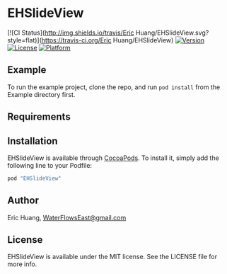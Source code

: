 # EHSlideView

[![CI Status](http://img.shields.io/travis/Eric Huang/EHSlideView.svg?style=flat)](https://travis-ci.org/Eric Huang/EHSlideView)
[![Version](https://img.shields.io/cocoapods/v/EHSlideView.svg?style=flat)](http://cocoapods.org/pods/EHSlideView)
[![License](https://img.shields.io/cocoapods/l/EHSlideView.svg?style=flat)](http://cocoapods.org/pods/EHSlideView)
[![Platform](https://img.shields.io/cocoapods/p/EHSlideView.svg?style=flat)](http://cocoapods.org/pods/EHSlideView)

## Example

To run the example project, clone the repo, and run `pod install` from the Example directory first.

## Requirements

## Installation

EHSlideView is available through [CocoaPods](http://cocoapods.org). To install
it, simply add the following line to your Podfile:

```ruby
pod "EHSlideView"
```

## Author

Eric Huang, WaterFlowsEast@gmail.com

## License

EHSlideView is available under the MIT license. See the LICENSE file for more info.
